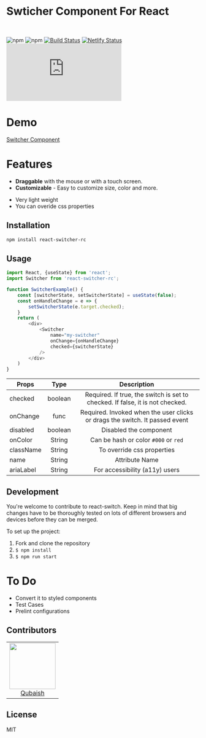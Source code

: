# Swticher Component For React
<br/>

![npm](https://img.shields.io/npm/v/react-switcher-rc)
![npm](https://img.shields.io/npm/dm/react-switcher-rc)
[![Build Status](https://travis-ci.com/Qubaish/react-switcher-component.svg?branch=master)](https://travis-ci.com/Qubaish/react-switcher-component)
[![Netlify Status](https://api.netlify.com/api/v1/badges/748368e6-84ed-4b1e-87d0-3cc828826b28/deploy-status)](https://app.netlify.com/sites/vibrant-neumann-bebf47/deploys)
[![gzip size](http://img.badgesize.io/https://unpkg.com/react-switcher-rc/lib/index.js?compression=gzip)](https://unpkg.com/react-switcher-rc/lib/index.js)

# Demo
<a href="https://codesandbox.io/s/react-switcher-bpgpz">Switcher Component</a>

# Features
- **Draggable** with the mouse or with a touch screen.
- **Customizable** - Easy to customize size, color and more.
* Very light weight
* You can overide css properties

## Installation

```bash
npm install react-switcher-rc
```

## Usage

```javascript
import React, {useState} from 'react';
import Switcher from 'react-switcher-rc';

function SwitcherExample() {
    const [switcherState, setSwitcherState] = useState(false);
    const onHandleChange = e => {
        setSwitcherState(e.target.checked);
    }
    return (
        <div>
            <Switcher 
                name="my-switcher"
                onChange={onHandleChange}
                checked={switcherState}
            />
        </div>
    )
}
```

| Props         | Type          | Description  |
| ------------- |:-------------:| :-----:       |
| checked       | boolean       | Required. If true, the switch is set to checked. If false, it is not checked.|
| onChange     | func      |   Required. Invoked when the user clicks or drags the switch. It passed event|
| disabled | boolean      |    Disabled the component |
| onColor | String      |    Can be hash or color `#000` or `red` |
| className | String      |    To override css properties |
| name | String      |    Attribute Name |
| ariaLabel | String      |    For accessibility (a11y) users |


## Development

You're welcome to contribute to react-switch. Keep in mind that big changes have to be thoroughly tested on lots of different browsers and devices before they can be merged.

To set up the project:

1.  Fork and clone the repository
2.  `$ npm install`
3.  `$ npm run start`

# To Do

* Convert it to styled components
* Test Cases
* Prelint configurations

## Contributors

<table>
  <tbody>
    <tr>
      <td align="center">
        <img src="https://avatars3.githubusercontent.com/u/8197706?s=460&u=127cd5b1b7ac60b23c448c23338194a64ead761d&v=4" width="120">
        <br />
        <a href="https://github.com/Qubaish">Qubaish<a/>
      </td>
    </tr>
  </tbody>
</table>

## License

MIT
